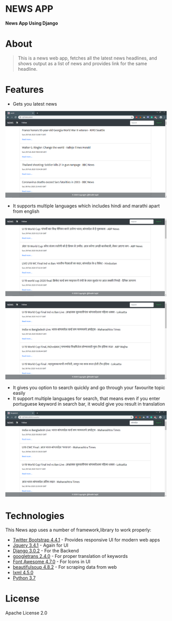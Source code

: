 # NEWS APP
**News App Using Django**

# About
> This is a news web app, fetches all the latest news headlines, and shows output as a list of news and provides link for the same headline.

# Features
- Gets you latest news


![Screenshot](screenshots/screen1.PNG)


- It supports multiple languages which includes hindi and marathi apart from english



![Hindi Language](screenshots/hindi.PNG)




![Marathi Language](screenshots/marathi.PNG)


- It gives you option to search quickly and go through your favourite topic easily
- It support multiple languages for search, that means even if you enter portuguese keyword in search bar, it would give you result in translation


![Translate](screenshots/translate.PNG)





# Technologies








This News app uses a number of framework,library to work properly:

*  [Twitter Bootstrap 4.4.1](https://getbootstrap.com/) - Provides responsive UI for modern web apps
*  [Jquery 3.4.1](https://jquery.com/) - Again for UI
*  [Django 3.0.2](https://www.djangoproject.com/) - For the Backend
*  [googletrans 2.4.0](https://pypi.org/project/googletrans/) - For proper translation of keywords
*  [Font Awesome 4.7.0](https://fontawesome.com/) - For Icons in UI
*  [beautifulsoup 4.8.2](https://pypi.org/project/beautifulsoup4) - For scraping data from web
*  [lxml 4.5.0](https://pypi.org/project/lxml)
*  [Python 3.7](https://www.python.org/)

# License
 
 Apache License 2.0

